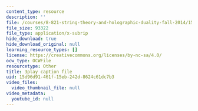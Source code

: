 ```yaml
---
content_type: resource
description: ''
file: /courses/8-821-string-theory-and-holographic-duality-fall-2014/15d96d91461f15eb242d8624c61dc7b3_iPWIqjYkVns.srt
file_size: 93322
file_type: application/x-subrip
hide_download: true
hide_download_original: null
learning_resource_types: []
license: https://creativecommons.org/licenses/by-nc-sa/4.0/
ocw_type: OCWFile
resourcetype: Other
title: 3play caption file
uid: 15d96d91-461f-15eb-242d-8624c61dc7b3
video_files:
  video_thumbnail_file: null
video_metadata:
  youtube_id: null
---
```

